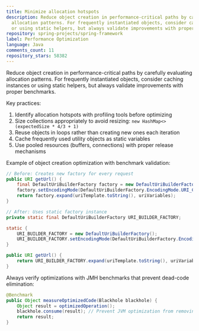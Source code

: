 ```yaml
---
title: Minimize allocation hotspots
description: Reduce object creation in performance-critical paths by carefully evaluating
  allocation patterns. For frequently instantiated objects, consider caching instances
  or using static helpers, but always validate improvements with proper benchmarks.
repository: spring-projects/spring-framework
label: Performance Optimization
language: Java
comments_count: 11
repository_stars: 58382
---
```


Reduce object creation in performance-critical paths by carefully evaluating allocation patterns. For frequently instantiated objects, consider caching instances or using static helpers, but always validate improvements with proper benchmarks.

Key practices:
1. Identify allocation hotspots with profiling tools before optimizing
2. Size collections appropriately to avoid resizing: `new HashMap<>(expectedSize * 4/3 + 1)`
3. Reuse objects in loops rather than creating new ones each iteration
4. Cache frequently used utility objects as static variables
5. Use pooled resources (buffers, connections) with proper release mechanisms

Example of object creation optimization with benchmark validation:

```java
// Before: Creates new factory for every request
public URI getUrl() {
    final DefaultUriBuilderFactory factory = new DefaultUriBuilderFactory();
    factory.setEncodingMode(DefaultUriBuilderFactory.EncodingMode.URI_COMPONENT);
    return factory.expand(uriTemplate.toString(), uriVariables);
}

// After: Uses static factory instance
private static final DefaultUriBuilderFactory URI_BUILDER_FACTORY;

static {
    URI_BUILDER_FACTORY = new DefaultUriBuilderFactory();
    URI_BUILDER_FACTORY.setEncodingMode(DefaultUriBuilderFactory.EncodingMode.URI_COMPONENT);
}

public URI getUrl() {
    return URI_BUILDER_FACTORY.expand(uriTemplate.toString(), uriVariables);
}
```

Always verify optimizations with JMH benchmarks that prevent dead-code elimination:

```java
@Benchmark
public Object measureOptimizedCode(Blackhole blackhole) {
    Object result = optimizedOperation();
    blackhole.consume(result); // Prevent JVM optimization from removing code
    return result;
}
```